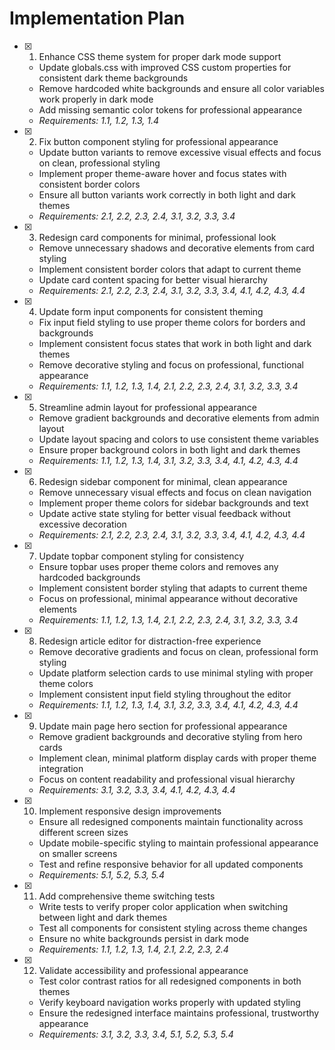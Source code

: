 # Implementation Plan

- [x] 1. Enhance CSS theme system for proper dark mode support
  - Update globals.css with improved CSS custom properties for consistent dark theme backgrounds
  - Remove hardcoded white backgrounds and ensure all color variables work properly in dark mode
  - Add missing semantic color tokens for professional appearance
  - _Requirements: 1.1, 1.2, 1.3, 1.4_

- [x] 2. Fix button component styling for professional appearance
  - Update button variants to remove excessive visual effects and focus on clean, professional styling
  - Implement proper theme-aware hover and focus states with consistent border colors
  - Ensure all button variants work correctly in both light and dark themes
  - _Requirements: 2.1, 2.2, 2.3, 2.4, 3.1, 3.2, 3.3, 3.4_

- [x] 3. Redesign card components for minimal, professional look
  - Remove unnecessary shadows and decorative elements from card styling
  - Implement consistent border colors that adapt to current theme
  - Update card content spacing for better visual hierarchy
  - _Requirements: 2.1, 2.2, 2.3, 2.4, 3.1, 3.2, 3.3, 3.4, 4.1, 4.2, 4.3, 4.4_

- [x] 4. Update form input components for consistent theming
  - Fix input field styling to use proper theme colors for borders and backgrounds
  - Implement consistent focus states that work in both light and dark themes
  - Remove decorative styling and focus on professional, functional appearance
  - _Requirements: 1.1, 1.2, 1.3, 1.4, 2.1, 2.2, 2.3, 2.4, 3.1, 3.2, 3.3, 3.4_

- [x] 5. Streamline admin layout for professional appearance
  - Remove gradient backgrounds and decorative elements from admin layout
  - Update layout spacing and colors to use consistent theme variables
  - Ensure proper background colors in both light and dark themes
  - _Requirements: 1.1, 1.2, 1.3, 1.4, 3.1, 3.2, 3.3, 3.4, 4.1, 4.2, 4.3, 4.4_

- [x] 6. Redesign sidebar component for minimal, clean appearance
  - Remove unnecessary visual effects and focus on clean navigation
  - Implement proper theme colors for sidebar backgrounds and text
  - Update active state styling for better visual feedback without excessive decoration
  - _Requirements: 2.1, 2.2, 2.3, 2.4, 3.1, 3.2, 3.3, 3.4, 4.1, 4.2, 4.3, 4.4_

- [x] 7. Update topbar component styling for consistency
  - Ensure topbar uses proper theme colors and removes any hardcoded backgrounds
  - Implement consistent border styling that adapts to current theme
  - Focus on professional, minimal appearance without decorative elements
  - _Requirements: 1.1, 1.2, 1.3, 1.4, 2.1, 2.2, 2.3, 2.4, 3.1, 3.2, 3.3, 3.4_

- [x] 8. Redesign article editor for distraction-free experience
  - Remove decorative gradients and focus on clean, professional form styling
  - Update platform selection cards to use minimal styling with proper theme colors
  - Implement consistent input field styling throughout the editor
  - _Requirements: 1.1, 1.2, 1.3, 1.4, 3.1, 3.2, 3.3, 3.4, 4.1, 4.2, 4.3, 4.4_

- [x] 9. Update main page hero section for professional appearance
  - Remove gradient backgrounds and decorative styling from hero cards
  - Implement clean, minimal platform display cards with proper theme integration
  - Focus on content readability and professional visual hierarchy
  - _Requirements: 3.1, 3.2, 3.3, 3.4, 4.1, 4.2, 4.3, 4.4_

- [x] 10. Implement responsive design improvements
  - Ensure all redesigned components maintain functionality across different screen sizes
  - Update mobile-specific styling to maintain professional appearance on smaller screens
  - Test and refine responsive behavior for all updated components
  - _Requirements: 5.1, 5.2, 5.3, 5.4_

- [x] 11. Add comprehensive theme switching tests
  - Write tests to verify proper color application when switching between light and dark themes
  - Test all components for consistent styling across theme changes
  - Ensure no white backgrounds persist in dark mode
  - _Requirements: 1.1, 1.2, 1.3, 1.4, 2.1, 2.2, 2.3, 2.4_

- [x] 12. Validate accessibility and professional appearance
  - Test color contrast ratios for all redesigned components in both themes
  - Verify keyboard navigation works properly with updated styling
  - Ensure the redesigned interface maintains professional, trustworthy appearance
  - _Requirements: 3.1, 3.2, 3.3, 3.4, 5.1, 5.2, 5.3, 5.4_